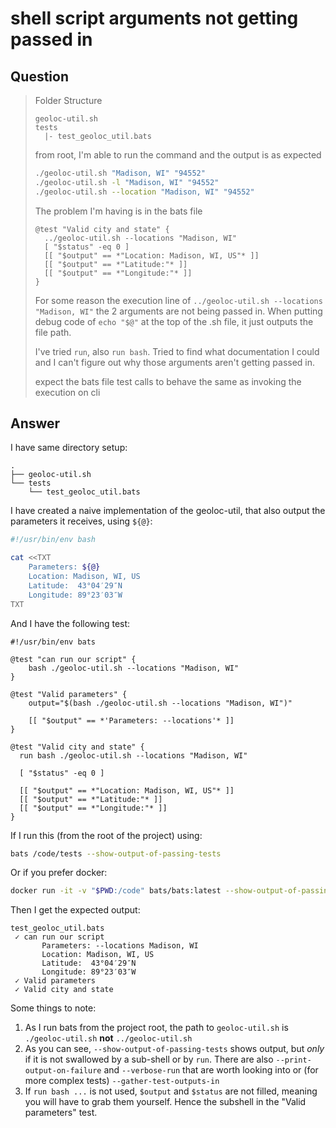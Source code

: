 # shell script arguments not getting passed in

## Question

> Folder Structure
>
>     geoloc-util.sh
>     tests
>       |- test_geoloc_util.bats
>
> from root, I'm able to run the command and the output is as expected
>
> ```sh
> ./geoloc-util.sh "Madison, WI" "94552"
> ./geoloc-util.sh -l "Madison, WI" "94552"
> ./geoloc-util.sh --location "Madison, WI" "94552"
> ```
> The problem I'm having is in the bats file
>
> ```bats
> @test "Valid city and state" {
>   ../geoloc-util.sh --locations "Madison, WI"
>   [ "$status" -eq 0 ]
>   [[ "$output" == *"Location: Madison, WI, US"* ]]
>   [[ "$output" == *"Latitude:"* ]]
>   [[ "$output" == *"Longitude:"* ]]
> }
> ```
>
> For some reason the execution line of `../geoloc-util.sh --locations "Madison, WI"`
> the 2 arguments are not being passed in.  When putting debug code of `echo "$@"` at the top of the .sh file, it just outputs the file path.
>
> I've tried `run`, also `run bash`. Tried to find what documentation I could and I can't figure out why those arguments aren't getting passed in.
>
> expect the bats file test calls to behave the same as invoking the execution on cli

## Answer

I have same directory setup:

```
.
├── geoloc-util.sh
└── tests
    └── test_geoloc_util.bats
```

I have created a naive implementation of the geoloc-util, that also output the parameters it receives, using `${@}`:

```sh
#!/usr/bin/env bash

cat <<TXT
    Parameters: ${@}
    Location: Madison, WI, US
    Latitude:  43°04′29″N
    Longitude: 89°23′03″W
TXT
```

And I have the following test:

```bats
#!/usr/bin/env bats

@test "can run our script" {
    bash ./geoloc-util.sh --locations "Madison, WI"
}

@test "Valid parameters" {
    output="$(bash ./geoloc-util.sh --locations "Madison, WI")"

    [[ "$output" == *'Parameters: --locations'* ]]
}

@test "Valid city and state" {
  run bash ./geoloc-util.sh --locations "Madison, WI"

  [ "$status" -eq 0 ]

  [[ "$output" == *"Location: Madison, WI, US"* ]]
  [[ "$output" == *"Latitude:"* ]]
  [[ "$output" == *"Longitude:"* ]]
}
```

If I run this (from the root of the project) using:

```sh
bats /code/tests --show-output-of-passing-tests
```

Or if you prefer docker:

```sh
docker run -it -v "$PWD:/code" bats/bats:latest --show-output-of-passing-tests /code/tests
```

Then I get the expected output:

```
test_geoloc_util.bats
 ✓ can run our script
       Parameters: --locations Madison, WI
       Location: Madison, WI, US
       Latitude:  43°04′29″N
       Longitude: 89°23′03″W
 ✓ Valid parameters
 ✓ Valid city and state
```
Some things to note:

 1. As I run bats from the project root, the path to `geoloc-util.sh` is `./geoloc-util.sh` **not** `../geoloc-util.sh`
 2. As you can see, `--show-output-of-passing-tests` shows output, but _only_ if it is not swallowed by a sub-shell or by `run`. There are also `--print-output-on-failure` and `--verbose-run` that are worth looking into or (for more complex tests) `--gather-test-outputs-in`
 3. If `run bash ...` is not used, `$output` and `$status` are not filled, meaning you will have to grab them yourself. Hence the subshell in the "Valid parameters" test.

